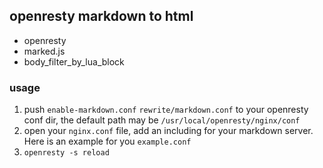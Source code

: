 ## openresty markdown to html

 - openresty
 - marked.js
 - body_filter_by_lua_block


### usage

 1. push `enable-markdown.conf` `rewrite/markdown.conf` to your openresty conf dir, 
 the default path may be `/usr/local/openresty/nginx/conf`
 2. open your `nginx.conf` file, add an including for your markdown server.
 Here is an example for you `example.conf`
 3. `openresty -s reload`